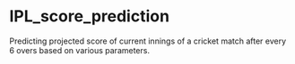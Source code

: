 # IPL_score_prediction
Predicting projected score of current innings of a cricket match after every 6 overs based on various parameters.
